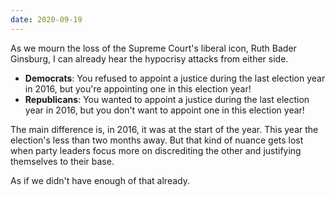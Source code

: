 ```yaml
---
date: 2020-09-19
---
```


As we mourn the loss of the Supreme Court's liberal icon, Ruth Bader Ginsburg, I can already hear the hypocrisy attacks from either side.

* **Democrats**: You refused to appoint a justice during the last election year in 2016, but you're appointing one in this election year!
* **Republicans**: You wanted to appoint a justice during the last election year in 2016, but you don't want to appoint one in this election year!

The main difference is, in 2016, it was at the start of the year. This year the election's less than two months away. But that kind of nuance gets lost when party leaders focus more on discrediting the other and justifying themselves to their base.

As if we didn't have enough of that already.
